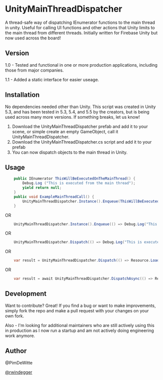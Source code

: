 # UnityMainThreadDispatcher

A thread-safe way of dispatching IEnumerator functions to the main thread in unity. Useful for calling UI functions and other actions that Unity limits to the main thread from different threads. Initially written for Firebase Unity but now used across the board!

## Version
1.0 - Tested and functional in one or more production applications, including those from major companies.

1.1 - Added a static interface for easier useage. 

## Installation

No dependencies needed other than Unity. This script was created in Unity 5.3, and has been tested in 5.3, 5.4, and 5.5 by the creators, but is being used across many more versions. If something breaks, let us know!

1. Download the UnityMainThreadDispatcher prefab and add it to your scene, or simple create an empty GameObject, call it UnityMainThreadDispatcher.
2. Download the UnityMainThreadDispatcher.cs script and add it to your prefab
3. You can now dispatch objects to the main thread in Unity.

## Usage
```C#
	public IEnumerator ThisWillBeExecutedOnTheMainThread() {
		Debug.Log ("This is executed from the main thread");
		yield return null;
	}
	public void ExampleMainThreadCall() {
		UnityMainThreadDispatcher.Instance().Enqueue(ThisWillBeExecutedOnTheMainThread()); 
	}
```
OR

```C#
	UnityMainThreadDispatcher.Instance().Enqueue(() => Debug.Log("This is executed from the main thread"));
```

OR

```C#
	UnityMainThreadDispatcher.Dispatch(() => Debug.Log("This is executed from the main thread"));
```

OR

```C#
	var result = UnityMainThreadDispatcher.Dispatch(() => Resource.Load<TextAsset>("test").text);
```

OR

```C#
	var result = await UnityMainThreadDispatcher.DispatchAsync(() => Resource.Load<TextAsset>("test").text);
```

## Development

Want to contribute? Great! If you find a bug or want to make improvements, simply fork the repo and make a pull request with your changes on your own fork.

Also - I'm looking for additional maintainers who are still actively using this in production as I now run a startup and am not actively doing engineering work anymore. 

## Author
@PimDeWitte

[@rwindegger](https://www.windegger.wtf "Windegger Rene")
